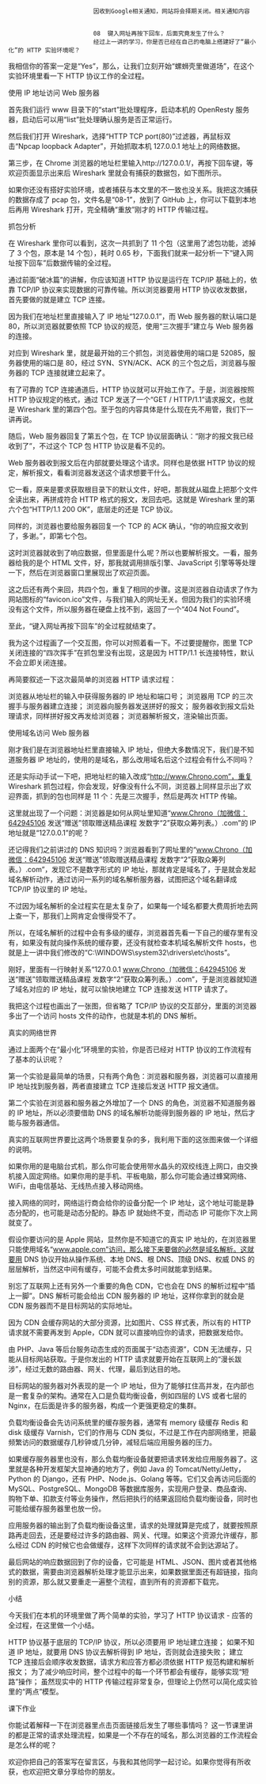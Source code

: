 
                            
                            因收到Google相关通知，网站将会择期关闭。相关通知内容
                            
                            
                            08  键入网址再按下回车，后面究竟发生了什么？
                            经过上一讲的学习，你是否已经在自己的电脑上搭建好了“最小化”的 HTTP 实验环境呢？

我相信你的答案一定是“Yes”，那么，让我们立刻开始“螺蛳壳里做道场”，在这个实验环境里看一下 HTTP 协议工作的全过程。

使用 IP 地址访问 Web 服务器

首先我们运行 www 目录下的“start”批处理程序，启动本机的 OpenResty 服务器，启动后可以用“list”批处理确认服务是否正常运行。

然后我们打开 Wireshark，选择“HTTP TCP port(80)”过滤器，再鼠标双击“Npcap loopback Adapter”，开始抓取本机 127.0.0.1 地址上的网络数据。

第三步，在 Chrome 浏览器的地址栏里输入http://127.0.0.1/，再按下回车键，等欢迎页面显示出来后 Wireshark 里就会有捕获的数据包，如下图所示。



如果你还没有搭好实验环境，或者捕获与本文里的不一致也没关系。我把这次捕获的数据存成了 pcap 包，文件名是“08-1”，放到了 GitHub 上，你可以下载到本地后再用 Wireshark 打开，完全精确“重放”刚才的 HTTP 传输过程。

抓包分析

在 Wireshark 里你可以看到，这次一共抓到了 11 个包（这里用了滤包功能，滤掉了 3 个包，原本是 14 个包），耗时 0.65 秒，下面我们就来一起分析一下”键入网址按下回车”后数据传输的全过程。

通过前面“破冰篇”的讲解，你应该知道 HTTP 协议是运行在 TCP/IP 基础上的，依靠 TCP/IP 协议来实现数据的可靠传输。所以浏览器要用 HTTP 协议收发数据，首先要做的就是建立 TCP 连接。

因为我们在地址栏里直接输入了 IP 地址“127.0.0.1”，而 Web 服务器的默认端口是 80，所以浏览器就要依照 TCP 协议的规范，使用“三次握手”建立与 Web 服务器的连接。

对应到 Wireshark 里，就是最开始的三个抓包，浏览器使用的端口是 52085，服务器使用的端口是 80，经过 SYN、SYN/ACK、ACK 的三个包之后，浏览器与服务器的 TCP 连接就建立起来了。

有了可靠的 TCP 连接通道后，HTTP 协议就可以开始工作了。于是，浏览器按照 HTTP 协议规定的格式，通过 TCP 发送了一个“GET / HTTP/1.1”请求报文，也就是 Wireshark 里的第四个包。至于包的内容具体是什么现在先不用管，我们下一讲再说。

随后，Web 服务器回复了第五个包，在 TCP 协议层面确认：“刚才的报文我已经收到了”，不过这个 TCP 包 HTTP 协议是看不见的。

Web 服务器收到报文后在内部就要处理这个请求。同样也是依据 HTTP 协议的规定，解析报文，看看浏览器发送这个请求想要干什么。

它一看，原来是要求获取根目录下的默认文件，好吧，那我就从磁盘上把那个文件全读出来，再拼成符合 HTTP 格式的报文，发回去吧。这就是 Wireshark 里的第六个包“HTTP/1.1 200 OK”，底层走的还是 TCP 协议。

同样的，浏览器也要给服务器回复一个 TCP 的 ACK 确认，“你的响应报文收到了，多谢。”，即第七个包。

这时浏览器就收到了响应数据，但里面是什么呢？所以也要解析报文。一看，服务器给我的是个 HTML 文件，好，那我就调用排版引擎、JavaScript 引擎等等处理一下，然后在浏览器窗口里展现出了欢迎页面。

这之后还有两个来回，共四个包，重复了相同的步骤。这是浏览器自动请求了作为网站图标的“favicon.ico”文件，与我们输入的网址无关。但因为我们的实验环境没有这个文件，所以服务器在硬盘上找不到，返回了一个“404 Not Found”。

至此，“键入网址再按下回车”的全过程就结束了。

我为这个过程画了一个交互图，你可以对照着看一下。不过要提醒你，图里 TCP 关闭连接的“四次挥手”在抓包里没有出现，这是因为 HTTP/1.1 长连接特性，默认不会立即关闭连接。



再简要叙述一下这次最简单的浏览器 HTTP 请求过程：


浏览器从地址栏的输入中获得服务器的 IP 地址和端口号；
浏览器用 TCP 的三次握手与服务器建立连接；
浏览器向服务器发送拼好的报文；
服务器收到报文后处理请求，同样拼好报文再发给浏览器；
浏览器解析报文，渲染输出页面。


使用域名访问 Web 服务器

刚才我们是在浏览器地址栏里直接输入 IP 地址，但绝大多数情况下，我们是不知道服务器 IP 地址的，使用的是域名，那么改用域名后这个过程会有什么不同吗？

还是实际动手试一下吧，把地址栏的输入改成“http://www.Chrono.com”，重复 Wireshark 抓包过程，你会发现，好像没有什么不同，浏览器上同样显示出了欢迎界面，抓到的包也同样是 11 个：先是三次握手，然后是两次 HTTP 传输。

这里就出现了一个问题：浏览器是如何从网址里知道“www.Chrono（加微信：642945106 发送“赠送”领取赠送精品课程 发数字“2”获取众筹列表。）.com”的 IP 地址就是“127.0.0.1”的呢？

还记得我们之前讲过的 DNS 知识吗？浏览器看到了网址里的“www.Chrono（加微信：642945106 发送“赠送”领取赠送精品课程 发数字“2”获取众筹列表。）.com”，发现它不是数字形式的 IP 地址，那就肯定是域名了，于是就会发起域名解析动作，通过访问一系列的域名解析服务器，试图把这个域名翻译成 TCP/IP 协议里的 IP 地址。

不过因为域名解析的全过程实在是太复杂了，如果每一个域名都要大费周折地去网上查一下，那我们上网肯定会慢得受不了。

所以，在域名解析的过程中会有多级的缓存，浏览器首先看一下自己的缓存里有没有，如果没有就向操作系统的缓存要，还没有就检查本机域名解析文件 hosts，也就是上一讲中我们修改的“C:\WINDOWS\system32\drivers\etc\hosts”。

刚好，里面有一行映射关系“127.0.0.1 www.Chrono（加微信：642945106 发送“赠送”领取赠送精品课程 发数字“2”获取众筹列表。）.com”，于是浏览器就知道了域名对应的 IP 地址，就可以愉快地建立 TCP 连接发送 HTTP 请求了。

我把这个过程也画出了一张图，但省略了 TCP/IP 协议的交互部分，里面的浏览器多出了一个访问 hosts 文件的动作，也就是本机的 DNS 解析。



真实的网络世界

通过上面两个在“最小化”环境里的实验，你是否已经对 HTTP 协议的工作流程有了基本的认识呢？

第一个实验是最简单的场景，只有两个角色：浏览器和服务器，浏览器可以直接用 IP 地址找到服务器，两者直接建立 TCP 连接后发送 HTTP 报文通信。

第二个实验在浏览器和服务器之外增加了一个 DNS 的角色，浏览器不知道服务器的 IP 地址，所以必须要借助 DNS 的域名解析功能得到服务器的 IP 地址，然后才能与服务器通信。

真实的互联网世界要比这两个场景要复杂的多，我利用下面的这张图来做一个详细的说明。



如果你用的是电脑台式机，那么你可能会使用带水晶头的双绞线连上网口，由交换机接入固定网络。如果你用的是手机、平板电脑，那么你可能会通过蜂窝网络、WiFi，由电信基站、无线热点接入移动网络。

接入网络的同时，网络运行商会给你的设备分配一个 IP 地址，这个地址可能是静态分配的，也可能是动态分配的。静态 IP 就始终不变，而动态 IP 可能你下次上网就变了。

假设你要访问的是 Apple 网站，显然你是不知道它的真实 IP 地址的，在浏览器里只能使用域名“www.apple.com”访问，那么接下来要做的必然是域名解析。这就要用 DNS 协议开始从操作系统、本地 DNS、根 DNS、顶级 DNS、权威 DNS 的层层解析，当然这中间有缓存，可能不会费太多时间就能拿到结果。

别忘了互联网上还有另外一个重要的角色 CDN，它也会在 DNS 的解析过程中“插上一脚”。DNS 解析可能会给出 CDN 服务器的 IP 地址，这样你拿到的就会是 CDN 服务器而不是目标网站的实际地址。

因为 CDN 会缓存网站的大部分资源，比如图片、CSS 样式表，所以有的 HTTP 请求就不需要再发到 Apple，CDN 就可以直接响应你的请求，把数据发给你。

由 PHP、Java 等后台服务动态生成的页面属于“动态资源”，CDN 无法缓存，只能从目标网站获取。于是你发出的 HTTP 请求就要开始在互联网上的“漫长跋涉”，经过无数的路由器、网关、代理，最后到达目的地。

目标网站的服务器对外表现的是一个 IP 地址，但为了能够扛住高并发，在内部也是一套复杂的架构。通常在入口是负载均衡设备，例如四层的 LVS 或者七层的 Nginx，在后面是许多的服务器，构成一个更强更稳定的集群。

负载均衡设备会先访问系统里的缓存服务器，通常有 memory 级缓存 Redis 和 disk 级缓存 Varnish，它们的作用与 CDN 类似，不过是工作在内部网络里，把最频繁访问的数据缓存几秒钟或几分钟，减轻后端应用服务器的压力。

如果缓存服务器里也没有，那么负载均衡设备就要把请求转发给应用服务器了。这里就是各种开发框架大显神通的地方了，例如 Java 的 Tomcat/Netty/Jetty，Python 的 Django，还有 PHP、Node.js、Golang 等等。它们又会再访问后面的 MySQL、PostgreSQL、MongoDB 等数据库服务，实现用户登录、商品查询、购物下单、扣款支付等业务操作，然后把执行的结果返回给负载均衡设备，同时也可能给缓存服务器里也放一份。

应用服务器的输出到了负载均衡设备这里，请求的处理就算是完成了，就要按照原路再走回去，还是要经过许多的路由器、网关、代理。如果这个资源允许缓存，那么经过 CDN 的时候它也会做缓存，这样下次同样的请求就不会到达源站了。

最后网站的响应数据回到了你的设备，它可能是 HTML、JSON、图片或者其他格式的数据，需要由浏览器解析处理才能显示出来，如果数据里面还有超链接，指向别的资源，那么就又要重走一遍整个流程，直到所有的资源都下载完。

小结

今天我们在本机的环境里做了两个简单的实验，学习了 HTTP 协议请求 - 应答的全过程，在这里做一个小结。


HTTP 协议基于底层的 TCP/IP 协议，所以必须要用 IP 地址建立连接；
如果不知道 IP 地址，就要用 DNS 协议去解析得到 IP 地址，否则就会连接失败；
建立 TCP 连接后会顺序收发数据，请求方和应答方都必须依据 HTTP 规范构建和解析报文；
为了减少响应时间，整个过程中的每一个环节都会有缓存，能够实现“短路”操作；
虽然现实中的 HTTP 传输过程非常复杂，但理论上仍然可以简化成实验里的“两点”模型。


课下作业


你能试着解释一下在浏览器里点击页面链接后发生了哪些事情吗？
这一节课里讲的都是正常的请求处理流程，如果是一个不存在的域名，那么浏览器的工作流程会是怎么样的呢？


欢迎你把自己的答案写在留言区，与我和其他同学一起讨论。如果你觉得有所收获，也欢迎把文章分享给你的朋友。



                        
                        
                            